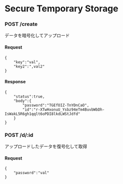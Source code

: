 # Secure Temporary Storage

### POST /create
データを暗号化してアップロード

#### Request
```
{
    "key":"val",
    "key2":",val2"
}
```

#### Response
```
{
    "status":true,
    "body":{
        "password":"TGEfOIZ-TnYDnCaO",
        "id":"r-XTwHxonuU_Ysbz94eTm4BuvbWbDh-IsWakL5R6gh1qqlt6oPDI8lkdLWStJdfd"
    }
}
```

### POST /d/:id
アップロードしたデータを復号化して取得

#### Request
```
{
    "password":"val"
}
```
